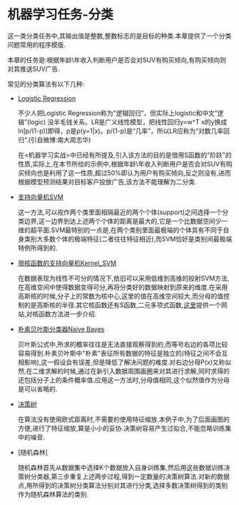 # 机器学习任务-分类
  
  这一类分类任务中,其输出值是整数,整数标志的是目标的种类.本章提供了一个分类问题常用的程序模版.
  
  本章的任务是:根据年龄\年收入判断用户是否会对SUV有购买倾向,有购买倾向则对其推送SUV广告.
  
  常见的分类算法有以下几种:
    

* [Logistic Regression](https://github.com/hanxinle/practical_machine_learning/tree/master/3_Classification/Logistic_Regression)

    不少人把Logistic Regression称为“逻辑回归”，但实际上logistic和中文“逻辑”(logic) 没半毛钱关系。LR是广义线性模型，把线性回归y=w^T x的y换成ln[p/(1-p)]即得，p是p(y=1|x)。p/(1-p)是“几率”，所以LR应称为“对数几率回归”.(引自微博:南大周志华)

    在<机器学习实战>中已经有所提及,引入该方法的目的是借用S函数的"阶跃"的性质,实际上,在本节所给的示例中,根据年龄\年收入判断用户是否会对SUV有购买倾向也是利用了这一性质,超过50%即认为用户有购买倾向,反之则没有,进而根据模型预测结果对目标客户投放广告,该方法不能理解为二分类.

* [支持向量机SVM](https://github.com/hanxinle/practical_machine_learning/tree/master/3_Classification/%20Support%20Vector%20Machine%20(SVM))

    这一方法,可以视作两个类里面相隔最近的两个个体(support)之间选择一个分类边界,这一边界到达上述两个个体的距离是最大的,它是一个比数据空间少一维的超平面.SVM最特别的一点是,在两个类别里面最极端的个体具有不同于自身类别大多数个体的极端特征(二者往往特征相近),而SVM恰好是类别间最极端特例所得到的.

* [带核函数的支持向量机Kernel_SVM](https://github.com/hanxinle/practical_machine_learning/tree/master/3_Classification/Kernel%20SVM)

    在数据表现为线性不可分的情况下,依旧可以采用低维到高维的投射SVM方法,在高维空间中使得数据变得可分,再将分类好的数据映射到原来的维度.在采用高斯核的时候,分子上的常数为核中心,这里的值在高维空间较大,而分母的值控制的是高斯核的半径.其它核函数还有S函数,二元多项式函数,[这里](http://crsouza.com/2010/03/17/kernel-functions-for-machine-learning-applications/)提供一个网站,对核函数方法进一步介绍.
    
* [朴素贝叶斯分类器Naive Bayes](https://github.com/hanxinle/practical_machine_learning/tree/master/3_Classification/Naive%20Bayes)

     贝叶斯公式中,所求的概率往往是无法直接观察得到的,而等号右边的各项比较容易得到.朴素贝叶斯中"朴素"表征所有数据的特征是独立的(特征之间不会互相影响),这一假设会有误差,但是降低了解决问题的难度.对右边分母P(x)又称似然,在二维求解的时候,通过在新引入数据周围画圈来对其进行求解,同时求得的还包括分子上的条件概率值.应用这一方法时,分母值相同,这个似然值作为分母是可以省略的.

* [决策树](https://github.com/hanxinle/practical_machine_learning/tree/master/3_Classification/%20Decision%20Tree%20Classification)

     在算法没有使用欧式距离时,不需要的使用特征缩放.本例子中,为了后面画图的方便,进行了特征缩放,算是小小的妥协.决策树容易产生过拟合,不能忽略训练集中的噪音.
     
* [随机森林]

     随机森林首先从数据集中选择K个数据放入自身训练集,然后用这些数据训练决策树分类器,第三步重复上述两步过程,得到一定数量的决策树算法.对新的数据点,用所得到的决策树分类算法分别对其进行分类,选择多数决策树得到的类别作为随机森林算法的类别. 
